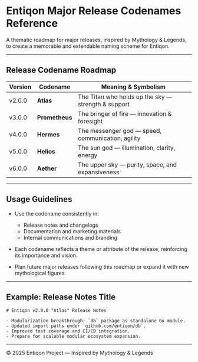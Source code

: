 
# Entiqon Major Release Codenames Reference

A thematic roadmap for major releases, inspired by Mythology & Legends, to create a memorable and extendable naming scheme for Entiqon.

---

## Release Codename Roadmap

| Version | Codename     | Meaning & Symbolism                               |
|---------|--------------|--------------------------------------------------|
| v2.0.0  | **Atlas**    | The Titan who holds up the sky — strength & support |
| v3.0.0  | **Prometheus** | The bringer of fire — innovation & foresight      |
| v4.0.0  | **Hermes**   | The messenger god — speed, communication, agility |
| v5.0.0  | **Helios**   | The sun god — illumination, clarity, energy       |
| v6.0.0  | **Aether**   | The upper sky — purity, space, and expansiveness  |

---

## Usage Guidelines

- Use the codename consistently in:
  - Release notes and changelogs
  - Documentation and marketing materials
  - Internal communications and branding

- Each codename reflects a theme or attribute of the release, reinforcing its importance and vision.

- Plan future major releases following this roadmap or expand it with new mythological figures.

---

## Example: Release Notes Title

```
# Entiqon v2.0.0 "Atlas" Release Notes

- Modularization breakthrough: `db` package as standalone Go module.
- Updated import paths under `github.com/entiqon/db`.
- Improved test coverage and CI/CD integration.
- Prepare for scalable modular ecosystem expansion.
```

---

© 2025 Entiqon Project — Inspired by Mythology & Legends
